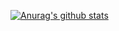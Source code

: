  [![Anurag's github stats](https://github-readme-stats.vercel.app/api?username=dbswl067&show_icons=true&theme=onedark)](https://github.com/anuraghazra/github-readme-stats)
 
